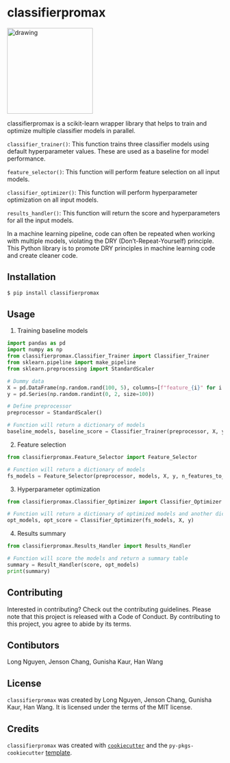 # classifierpromax

<img src="https://github.com/UBC-MDS/ClassifierProMax/blob/75d4f39c2e75ceff955005e6d443be4151ecc40a/img/classifierpromax_logo.png?raw=true" alt="drawing" width="200"/>

classifierpromax is a scikit-learn wrapper library that helps to train and optimize multiple classifier models in parallel.

`classifier_trainer()`:
This function trains three classifier models using default hyperparameter values. These are used as a baseline for model performance.

`feature_selector()`:
This function will perform feature selection on all input models.

`classifier_optimizer()`:
This function will perform hyperparameter optimization on all input models.

`results_handler()`:
This function will return the score and hyperparameters for all the input models.

In a machine learning pipeline, code can often be repeated when working with multiple models, violating the DRY (Don’t-Repeat-Yourself) principle. This Python library is to promote DRY principles in machine learning code and create cleaner code.

## Installation

```bash
$ pip install classifierpromax
```

## Usage
1. Training baseline models
```python
import pandas as pd
import numpy as np
from classifierpromax.Classifier_Trainer import Classifier_Trainer
from sklearn.pipeline import make_pipeline
from sklearn.preprocessing import StandardScaler

# Dummy data
X = pd.DataFrame(np.random.rand(100, 5), columns=[f"feature_{i}" for i in range(5)])
y = pd.Series(np.random.randint(0, 2, size=100))

# Define preprocessor
preprocessor = StandardScaler()

# Function will return a dictionary of models
baseline_models, baseline_score = Classifier_Trainer(preprocessor, X, y, pos_label=1, seed=123)
```
2. Feature selection
```python
from classifierpromax.Feature_Selector import Feature_Selector

# Function will return a dictionary of models
fs_models = Feature_Selector(preprocessor, models, X, y, n_features_to_select=3)
```
3. Hyperparameter optimization
```python
from classifierpromax.Classifier_Optimizer import Classifier_Optimizer

# Function will return a dictionary of optimized models and another dictionary with the scores
opt_models, opt_score = Classifier_Optimizer(fs_models, X, y)
```
4. Results summary
```python
from classifierpromax.Results_Handler import Results_Handler

# Function will score the models and return a summary table
summary = Result_Handler(score, opt_models)
print(summary)
```
## Contributing

Interested in contributing? Check out the contributing guidelines. Please note that this project is released with a Code of Conduct. By contributing to this project, you agree to abide by its terms.

## Contibutors

Long Nguyen, Jenson Chang, Gunisha Kaur, Han Wang

## License

`classifierpromax` was created by Long Nguyen, Jenson Chang, Gunisha Kaur, Han Wang. It is licensed under the terms of the MIT license.

## Credits

`classifierpromax` was created with [`cookiecutter`](https://cookiecutter.readthedocs.io/en/latest/) and the `py-pkgs-cookiecutter` [template](https://github.com/py-pkgs/py-pkgs-cookiecutter).
